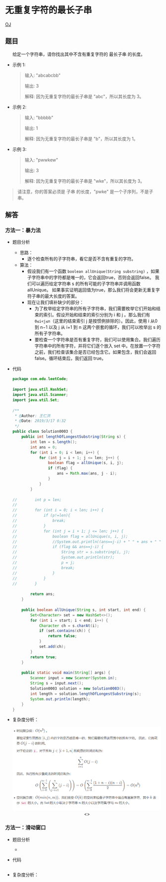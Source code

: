 # 无重复字符的最长子串

[OJ](https://leetcode-cn.com/problems/longest-substring-without-repeating-characters/description/)

## 题目
&nbsp;&nbsp;&nbsp;&nbsp;&nbsp;&nbsp;给定一个字符串，请你找出其中不含有重复字符的 最长子串 的长度。

* 示例 1:

  >输入: "abcabcbb"
  >
  >输出: 3 
  >
  >解释: 因为无重复字符的最长子串是 "abc"，所以其长度为 3。

* 示例 2:

  >输入: "bbbbb"
  >
  >输出: 1
  >
  >解释: 因为无重复字符的最长子串是 "b"，所以其长度为 1。

* 示例 3:

  >输入: "pwwkew"
  >
  >输出: 3
  >
  >解释: 因为无重复字符的最长子串是 "wke"，所以其长度为 3。
  
>请注意，你的答案必须是 子串 的长度，"pwke" 是一个子序列，不是子串。






## 解答

### 方法一：暴力法

* 题目分析

    * 思路：
    	* 逐个检查所有的子字符串，看它是否不含有重复的字符。
    * 算法：
		* 假设我们有一个函数 `boolean allUnique(String substring)` ，如果子字符串中的字符都是唯一的，它会返回true，否则会返回false。 我们可以遍历给定字符串 s 的所有可能的子字符串并调用函数 allUnique。 如果事实证明返回值为true，那么我们将会更新无重复字符子串的最大长度的答案。
		* 现在让我们填补缺少的部分：
			* 为了枚举给定字符串的所有子字符串，我们需要枚举它们开始和结束的索引。假设开始和结束的索引分别为 i 和 j 。那么我们有 `0≤i<j≤n`（这里的结束索引 j 是按惯例排除的）。因此，使用 i 从0到 n−1 以及 j 从 i+1 到 n 这两个嵌套的循环，我们可以枚举出 s 的所有子字符串。
			* 要检查一个字符串是否有重复字符，我们可以使用集合。我们遍历字符串中的所有字符，并将它们逐个放入 set 中。在放置一个字符之前，我们检查该集合是否已经包含它。如果包含，我们会返回 false。循环结束后，我们返回 true。


* 代码
  ```java
  package com.edu.leetCode;

  import java.util.HashSet;
  import java.util.Scanner;
  import java.util.Set;
  
  /**
   * @Author: 王仁洪
   * @Date: 2019/3/17 0:32
   */
  public class Solution0003 {
      public int lengthOfLongestSubstring(String s) {
          int len = s.length();
          int ans = 0;
          for (int i = 0; i < len; i++) {
              for (int j = i + 1; j <= len; j++) {
                  boolean flag = allUnique(s, i, j);
                  if (flag) {
                      ans = Math.max(ans, j - i);
                  }
              }
          }
  
  //        int p = len;
  //
  //        for (int i = 0; i < len; i++) {
  //            if (p!=len){
  //                break;
  //            }
  //            for (int j = i + 1; j <= len; j++) {
  //                boolean flag = allUnique(s, i, j);
  //                //System.out.println((ans==j-i) + " " + ans + " " + (j-i));
  //                if (flag && ans==j-i) {
  //                    String str = s.substring(i, j);
  //                    System.out.println(str);
  //                    p = j;
  //                    break;
  //                }
  //            }
  //        }
  
          return ans;
      }
  
      public boolean allUnique(String s, int start, int end) {
          Set<Character> set = new HashSet<>();
          for (int i = start; i < end; i++) {
              Character ch = s.charAt(i);
              if (set.contains(ch)) {
                  return false;
              }
              set.add(ch);
          }
          return true;
      }
  
      public static void main(String[] args) {
          Scanner input = new Scanner(System.in);
          String s = input.next();
          Solution0003 solution = new Solution0003();
          int length = solution.lengthOfLongestSubstring(s);
          System.out.println(length);
      }
  }
  ```
* 复杂度分析：

  <div align="center"><img src="./img/0003-1.png"><>

### 方法一：滑动窗口

* 题目分析

    * 

* 代码
  ```java
  
  ```

* 复杂度分析：







